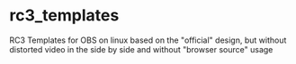 # rc3_templates
RC3 Templates for OBS on linux based on the "official" design, but without distorted video in the side by side and without "browser source" usage
